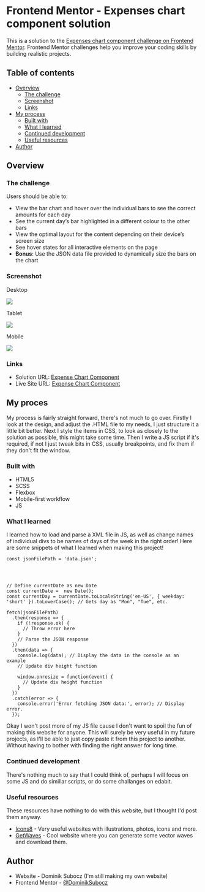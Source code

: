 # Frontend Mentor - Expenses chart component solution

This is a solution to the [Expenses chart component challenge on Frontend Mentor](https://www.frontendmentor.io/challenges/expenses-chart-component-e7yJBUdjwt). Frontend Mentor challenges help you improve your coding skills by building realistic projects. 

## Table of contents

- [Overview](#overview)
  - [The challenge](#the-challenge)
  - [Screenshot](#screenshot)
  - [Links](#links)
- [My process](#my-process)
  - [Built with](#built-with)
  - [What I learned](#what-i-learned)
  - [Continued development](#continued-development)
  - [Useful resources](#useful-resources)
- [Author](#author)

## Overview

### The challenge

Users should be able to:

- View the bar chart and hover over the individual bars to see the correct amounts for each day
- See the current day’s bar highlighted in a different colour to the other bars
- View the optimal layout for the content depending on their device’s screen size
- See hover states for all interactive elements on the page
- **Bonus**: Use the JSON data file provided to dynamically size the bars on the chart 

### Screenshot

Desktop

![](./desktop.png)

Tablet

![](./tablet.png)

Mobile

![](./mobile.png)


### Links

- Solution URL: [Expense Chart Component]([https://your-solution-url.com](https://github.com/DominikSubocz/Expenses-chart-component))
- Live Site URL: [Expense Chart Component]([https://your-live-site-url.com](https://luxury-blancmange-04d1d3.netlify.app))

## My proces
My process is fairly straight forward, there's not much to go over. Firstly I look at the design, and adjust the .HTML file to my needs, I just structure it a little bit better. Next I style the items in CSS, to look
as closely to the solution as possible, this might take some time. Then I write a JS script if it's required, if not I just tweak bits in CSS, usually breakpoints, and fix them if they don't fit the window.

### Built with

- HTML5 
- SCSS
- Flexbox
- Mobile-first workflow
- JS

### What I learned

I learned how to load and parse a XML file in JS, as well as change names of individual divs to be names of days of the week in the right order! Here are some snippets of what I learned when making this project!

```JS
const jsonFilePath = 'data.json';




// Define currentDate as new Date
const currentDate =  new Date();
const currentDay = currentDate.toLocaleString('en-US', { weekday: 'short' }).toLowerCase(); // Gets day as "Mon", "Tue", etc.

fetch(jsonFilePath)
  .then(response => {
    if (!response.ok) {
      // Throw error here
    }
    // Parse the JSON response
  })
  .then(data => {
    console.log(data); // Display the data in the console as an example
    // Update div height function
    
    window.onresize = function(event) {
      // Update div height function
    }
  })
  .catch(error => {
    console.error('Error fetching JSON data:', error); // Display error.
  });
```
Okay I won't post more of my JS file cause I don't want to spoil the fun of making this website for anyone. This will surely be very useful in my future projects, as I'll be able to just copy paste it from this project to another.
Without having to bother with finding the right answer for long time.

### Continued development

There's nothing much to say that I could think of, perhaps I will focus on some JS and do simillar scripts, or do some challanges on edabit.

### Useful resources
These resources have nothing to do with this website, but I thought I'd post them anyway.

- [Icons8](https://icons8.com) - Very useful websites with illustrations, photos, icons and more.
- [GetWaves](https://getwaves.io) - Cool website where you can generate some vector waves and download them.

## Author

- Website - Dominik Subocz (I'm still making my own website)
- Frontend Mentor - [@DominikSubocz](https://www.frontendmentor.io/profile/DominikSubocz)

